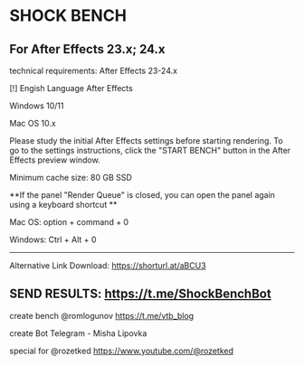# SHOCK BENCH
For After Effects 23.x; 24.x
---------------------------

technical requirements:
After Effects 23-24.x

[!] Engish Language After Effects

Windows 10/11

Mac OS 10.x

Please study the initial After Effects settings before starting rendering.
To go to the settings instructions, click the "START BENCH" button in the After Effects preview window.

Minimum cache size: 80 GB SSD

**If the panel "Render Queue" is closed, 
you can open the panel again 
using a keyboard shortcut
**

Mac OS: option + command + 0

Windows: Ctrl + Alt + 0

---------------------------

Alternative Link Download: https://shorturl.at/aBCU3

SEND RESULTS: https://t.me/ShockBenchBot
---------------------------


create bench @romlogunov https://t.me/vtb_blog

create Bot Telegram - Misha Lipovka

special for @rozetked https://www.youtube.com/@rozetked


